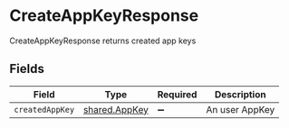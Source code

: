 # CreateAppKeyResponse

CreateAppKeyResponse returns created app keys


## Fields

| Field                                                 | Type                                                  | Required                                              | Description                                           |
| ----------------------------------------------------- | ----------------------------------------------------- | ----------------------------------------------------- | ----------------------------------------------------- |
| `createdAppKey`                                       | [shared.AppKey](../../../sdk/models/shared/appkey.md) | :heavy_minus_sign:                                    | An user AppKey                                        |